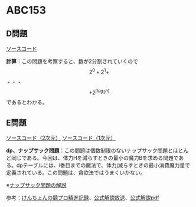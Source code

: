 # ABC153

## D問題

[ソースコード](https://atcoder.jp/contests/abc153/submissions/12514563)

**計算**：この問題を考察すると、数が2分割されていくので$$2^0+2^1+$$・・・$$+2^{[log_2h]}$$であるとわかる。

## E問題

[ソースコード（2次元）](https://atcoder.jp/contests/abc153/submissions/12532765)
[ソースコード（1次元）](https://atcoder.jp/contests/abc153/submissions/12535817)

**dp、ナップサック問題**：この問題は個数制限のないナップサック問題とほとんど同じである。今回は、体力Hを減らすときの最小の魔力Bを求める問題である。dpテーブルには、i番目までの魔法で、体力j減らすときの最小消費魔力量で定義されている。この問題は、貪欲法ではうまくいかない。

※[ナップサック問題の解説](../Algorithm/knapsack.md)

参考：[けんちょんの競プロ精進記録](https://drken1215.hatenablog.com/entry/2020/01/26/225000)、[公式解説放送](https://www.youtube.com/watch?v=pKOPnK1JPLE&feature=youtu.be)、[公式解説pdf](https://img.atcoder.jp/abc153/editorial.pdf)